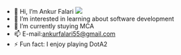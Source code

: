 - 👋 Hi, I’m Ankur Falari  ![](https://github.com/user-attachments/assets/94c67dd8-9985-4ac6-aaad-d868121f3e78)
- 👀 I’m interested in learning about software development
- 🌱 I’m currently stuying MCA
- 📫 E-mail:ankurfalari55@gmail.com
- ⚡ Fun fact: I enjoy playing DotA2

<!---
Ankur-Falari/Ankur-Falari is a ✨ special ✨ repository because its `README.md` (this file) appears on your GitHub profile.
You can click the Preview link to take a look at your changes.
--->
